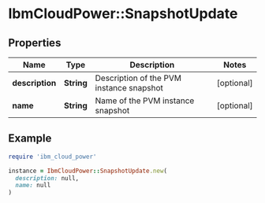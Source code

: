 # IbmCloudPower::SnapshotUpdate

## Properties

| Name | Type | Description | Notes |
| ---- | ---- | ----------- | ----- |
| **description** | **String** | Description of the PVM instance snapshot | [optional] |
| **name** | **String** | Name of the PVM instance snapshot | [optional] |

## Example

```ruby
require 'ibm_cloud_power'

instance = IbmCloudPower::SnapshotUpdate.new(
  description: null,
  name: null
)
```

